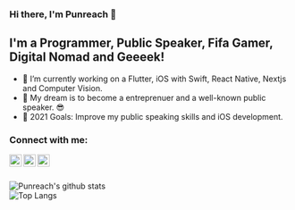 ### Hi there, I'm Punreach 👋

## I'm a Programmer, Public Speaker, Fifa Gamer, Digital Nomad and Geeeek!

- 🔭 I’m currently working on a Flutter, iOS with Swift, React Native, Nextjs and Computer Vision.
- 🌱 My dream is to become a entreprenuer and a well-known public speaker. 😎
- 🥅 2021 Goals: Improve my public speaking skills and iOS development.

### Connect with me:

[<img align="left" alt="Terry | YouTube" width="22px" src="https://cdn.jsdelivr.net/npm/simple-icons@v3/icons/youtube.svg" />][youtube]
[<img align="left" alt="Terry | LinkedIn" width="22px" src="https://cdn.jsdelivr.net/npm/simple-icons@v3/icons/linkedin.svg" />][linkedin]
[<img align="left" alt="Terry | Instagram" width="22px" src="https://cdn.jsdelivr.net/npm/simple-icons@v3/icons/instagram.svg" />][instagram]

<br />
<br />

![Punreach's github stats](https://github-readme-stats.vercel.app/api?username=punreachrany&count_private=true&show_icons=true)  
![Top Langs](https://github-readme-stats.vercel.app/api/top-langs/?username=punreachrany&langs_count=8)

[youtube]: https://www.youtube.com/channel/UCvvXWyMdvo2nqE_OXP0ASpw
[instagram]: https://www.instagram.com/punreach_rany/
[linkedin]: https://www.linkedin.com/in/punreach-rany-developer/

